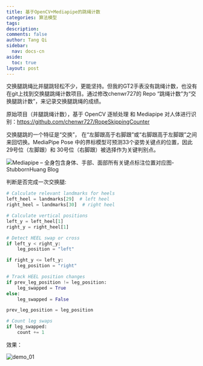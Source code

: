 ```yaml
---
title: 基于OpenCV+Mediapipe的跳绳计数
categories: 算法模型
tags: 
description: 
comments: false
author: Tang Qi
sidebar:
  nav: docs-cn
aside:
  toc: true
layout: post
---
```


交换腿跳绳比并腿跳轻松不少，更能坚持。但我的GT2手表没有跳绳计数，也没有在git上找到交换腿跳绳计数项目。通过修改chenwr727的 Repo “跳绳计数”为“交换腿跳计数”，来记录交换腿跳绳的成绩。

<!--more-->

原始项目（并腿跳绳计数），基于 OpenCV 逐帧处理 和 Mediapipe 对人体进行识别：https://github.com/chenwr727/RopeSkippingCounter



交换腿跳的一个特征是“交换”， 在“左脚跟高于右脚跟”或“右脚跟高于左脚跟”之间来回切换。MediaPipe Pose 中的界标模型可预测33个姿势关键点的位置，因此 29号位（左脚跟）和 30号位（右脚跟）被选择作为关键判别点。

![Mediapipe – 全身包含身体、手部、面部所有关键点标注位置对应图-StubbornHuang Blog](https://www.stubbornhuang.com/wp-content/uploads/2022/01/wp_editor_md_aad58b9eb212861583a6f305bbe130d4.jpg)

判断是否完成一次交换腿: 

```python
# Calculate relevant landmarks for heels
left_heel = landmarks[29]  # left heel
right_heel = landmarks[30]  # right heel

# Calculate vertical positions
left_y = left_heel[1]
right_y = right_heel[1]

# Detect HEEL swap or cross
if left_y < right_y:
    leg_position = "left"

if right_y <= left_y:
    leg_position = "right"

# Track HEEL position changes
if prev_leg_position != leg_position:
    leg_swapped = True
else:
    leg_swapped = False

prev_leg_position = leg_position

# Count leg swaps
if leg_swapped:
    count += 1
```

效果：

![demo_01](https://github.com/iqgnat/iqgnat.github.io/raw/master/assets/images/2024-06-23-Alternate-Leg-Rope-Skipping-Counter/demo_01.gif)

